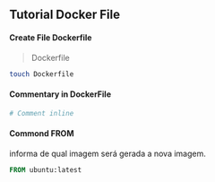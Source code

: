 ## Tutorial Docker File

#### Create File Dockerfile
> Dockerfile
```bash
touch Dockerfile
```
#### Commentary in DockerFile
```Dockerfile
# Comment inline
```
#### Commond FROM
informa de qual imagem será gerada a nova imagem.
```Dockerfile
FROM ubuntu:latest

```
